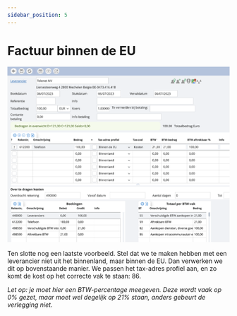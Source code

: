 ```yaml
---
sidebar_position: 5
---
```


# Factuur binnen de EU

![alt text](image-4.png)

Ten slotte nog een laatste voorbeeld. Stel dat we te maken hebben met een leverancier niet uit het binnenland, maar binnen de EU. Dan verwerken we dit op bovenstaande manier. We passen het tax-adres profiel aan, en zo komt de kost op het correcte vak te staan: 86. 

*Let op: je moet hier een BTW-percentage meegeven. Deze wordt vaak op 0% gezet, maar moet wel degelijk op 21% staan, anders gebeurt de verlegging niet.*